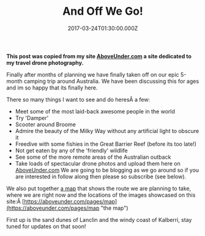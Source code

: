 ﻿---
coverImage: /posts/and-off-we-go/cover.jpg
date: '2017-03-24T01:30:00.000Z'
tags:
  - blog
  - drone
  - photo
  - travel
title: And Off We Go!
oldUrl: /above-under/and-off-we-go
---

**This post was copied from my site [AboveUnder.com](https://aboveunder.com) a site dedicated to my travel drone photography.**

Finally after months of planning we have finally taken off on our epic 5-month camping trip around Australia. We have been discussing this for ages and im so happy that its finally here.<!-- more -->

There so many things I want to see and do heresÂ a few:

- Meet some of the most laid-back awesome people in the world
- Try 'Damper'
- Scooter around Broome
- Admire the beauty of the Milky Way without any artificial light to obscure it
- Freedive with some fishies in the Great Barrier Reef (before its too late!)
- Not get eaten by any of the 'friendly' wildlife
- See some of the more remote areas of the Australian outback
- Take loads of spectacular drone photos and upload them here on [AboveUnder.com](https://aboveunder.com "above under")
  We are going to be blogging as we go around so if you are interested in follow along then please so subscribe (see below).

We also put together [a map](https://aboveunder.com/pages/map "A map") that shows the route we are planning to take, where we are right now and the locations of the images showcased on this site:Â [https://aboveunder.com/pages/map](https://aboveunder.com/pages/map "the map")

First up is the sand dunes of Lanclin and the windy coast of Kalberri, stay tuned for updates on that soon!
